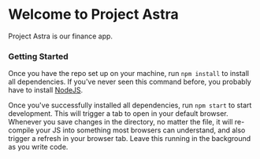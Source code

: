 # Welcome to Project Astra

Project Astra is our finance app.

### Getting Started

Once you have the repo set up on your machine, run `npm install` 
to install all dependencies. If you've never seen this command before,
you probably have to install [NodeJS](https://nodejs.org/en/download).

Once you've successfully installed all dependencies, run 
`npm start` to start development. This will trigger a tab to 
open in your default browser. Whenever you save changes in the 
directory, no matter the file, it will re-compile your JS into 
something most browsers can understand, and also trigger a refresh
in your browser tab. Leave this running in the background as you 
write code. 
